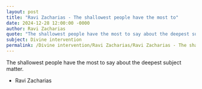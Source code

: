 ```yaml
---
layout: post
title: "Ravi Zacharias - The shallowest people have the most to"
date: 2024-12-28 12:00:00 -0000
author: Ravi Zacharias
quote: "The shallowest people have the most to say about the deepest subject matter."
subject: Divine intervention
permalink: /Divine intervention/Ravi Zacharias/Ravi Zacharias - The shallowest people have the most to
---
```


The shallowest people have the most to say about the deepest subject matter.

- Ravi Zacharias
